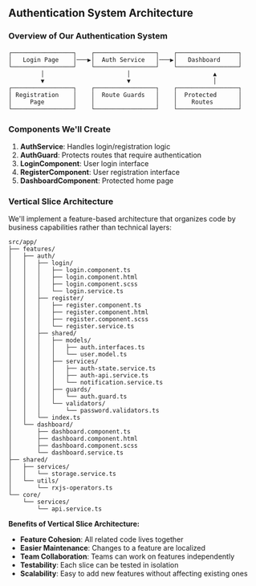 ## Authentication System Architecture

### Overview of Our Authentication System

```
┌─────────────────┐    ┌─────────────────┐    ┌─────────────────┐
│   Login Page    │───▶│  Auth Service   │───▶│   Dashboard     │
└─────────────────┘    └─────────────────┘    └─────────────────┘
         │                       │                       ▲
         ▼                       ▼                       │
┌─────────────────┐    ┌─────────────────┐    ┌─────────────────┐
│ Registration    │    │  Route Guards   │    │  Protected      │
│     Page        │    │                 │    │    Routes       │
└─────────────────┘    └─────────────────┘    └─────────────────┘
```

### Components We'll Create

1. **AuthService**: Handles login/registration logic
2. **AuthGuard**: Protects routes that require authentication
3. **LoginComponent**: User login interface
4. **RegisterComponent**: User registration interface
5. **DashboardComponent**: Protected home page

### Vertical Slice Architecture

We'll implement a feature-based architecture that organizes code by business capabilities rather than technical layers:

```
src/app/
├── features/
│   ├── auth/
│   │   ├── login/
│   │   │   ├── login.component.ts
│   │   │   ├── login.component.html
│   │   │   ├── login.component.scss
│   │   │   └── login.service.ts
│   │   ├── register/
│   │   │   ├── register.component.ts
│   │   │   ├── register.component.html
│   │   │   ├── register.component.scss
│   │   │   └── register.service.ts
│   │   ├── shared/
│   │   │   ├── models/
│   │   │   │   ├── auth.interfaces.ts
│   │   │   │   └── user.model.ts
│   │   │   ├── services/
│   │   │   │   ├── auth-state.service.ts
│   │   │   │   ├── auth-api.service.ts
│   │   │   │   └── notification.service.ts
│   │   │   ├── guards/
│   │   │   │   └── auth.guard.ts
│   │   │   └── validators/
│   │   │       └── password.validators.ts
│   │   └── index.ts
│   └── dashboard/
│       ├── dashboard.component.ts
│       ├── dashboard.component.html
│       ├── dashboard.component.scss
│       └── dashboard.service.ts
├── shared/
│   ├── services/
│   │   └── storage.service.ts
│   └── utils/
│       └── rxjs-operators.ts
└── core/
    └── services/
        └── api.service.ts
```

**Benefits of Vertical Slice Architecture:**
- **Feature Cohesion**: All related code lives together
- **Easier Maintenance**: Changes to a feature are localized
- **Team Collaboration**: Teams can work on features independently
- **Testability**: Each slice can be tested in isolation
- **Scalability**: Easy to add new features without affecting existing ones
